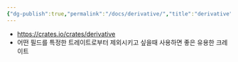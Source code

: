 ```yaml
---
{"dg-publish":true,"permalink":"/docs/derivative/","title":"derivative"}
---
```


- https://crates.io/crates/derivative
- 어떤 필드를 특정한 트레이트로부터 제외시키고 싶을때 사용하면 좋은 유용한 크레이트
